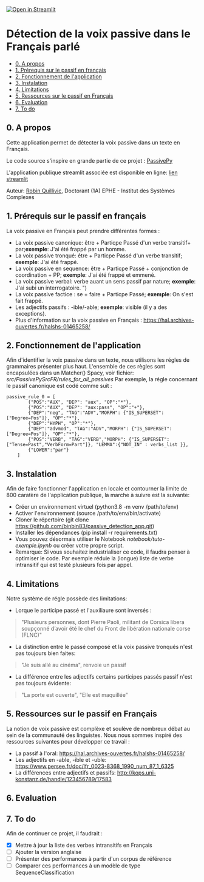 [![Open in Streamlit](https://static.streamlit.io/badges/streamlit_badge_black_white.svg)](https://passive-fr.streamlit.app/)

# Détection de la voix passive dans le Français parlé





- [0. A propos](#0-a-propos)
- [1. Prérequis sur le passif en français](#prérequis-sur-le-passif-en-français)
- [2. Fonctionnement de l'application](#2-fonctionnement-de-lapplication)
- [3. Instalation](#3-instalation)
- [4. Limitations](#4-limitations)
- [5. Ressources sur le passif en Français](#5-ressources-sur-le-passif-en-français)
- [6. Evaluation](#6-evaluation)
- [7. To do](#5-to-do)

## 0. A propos
Cette application permet de détecter la voix passive dans un texte en Français. 

Le code source s'inspire en grande partie de ce projet : <a href = "https://github.com/mitramir55/PassivePy"> PassivePy</a>

L'application publique streamlit associée est disponible en ligne:   <a href = "https://passive-fr.streamlit.app/"> lien streamlit</a> 


Auteur: <a href="https://www.linkedin.com/in/robin-quillivic/">Robin Quillivic</a>, Doctorant  (1A)  EPHE - Institut des Systèmes Complexes

## 1. Prérequis sur le passif en français
La voix passive en Français peut prendre différentes formes :
- La voix passive canonique: être + Particpe Passé d'un verbe transitif+ par;**exemple**: J'ai été frappé par un homme.
- La voix passive tronqué: être + Particpe Passé d'un verbe transitif; **exemple**: J'ai été frappé.
- La voix passive en sequence: être + Particpe Passé + conjonction de coordination + PP; **exemple**: J'ai été frappé et emmené.
- La voix passive verbal: verbe auant un sens passif par nature; **exemple**: J'ai subi un interrogatoire. ")
- La voix passive factice : se + faire + Particpe Passé; **exemple**: On s'est fait frappé. 
- Les adjectifs passifs : -ible/-able; **exemple**: visible (il y a des exceptions).
- Plus d'information sur la voix passive en Français : https://hal.archives-ouvertes.fr/halshs-01465258/ 

## 2. Fonctionnement de l'application

Afin d'identifier la voix passive dans un texte, nous utilisons les régles de grammaires présenter plus haut. L'ensemble de ces règles sont encapsulées dans un Matcher() Spacy, voir fichier: *src/PassivePySrcFR/rules_for_all_passives*
Par exemple, la régle concernant le passif canonique est codé comme suit :
```
passive_rule_0 = [
        {"POS":"AUX", "DEP": "aux", "OP":"*"},
        {"POS":"AUX", "DEP": "aux:pass", "OP":"+"},
        {"DEP":"neg", "TAG":"ADV","MORPH": {"IS_SUPERSET": ["Degree=Pos"]}, "OP":"*"},
        {"DEP":"HYPH", "OP":"*"},
        {"DEP":"advmod", "TAG":"ADV","MORPH": {"IS_SUPERSET": ["Degree=Pos"]}, "OP":"*"},
        {"POS":"VERB", "TAG":"VERB","MORPH": {"IS_SUPERSET": ["Tense=Past","VerbForm=Part"]}, "LEMMA":{"NOT_IN" : verbs_list }},
        {"LOWER":"par"}
    ]
```

## 3. Instalation

Afin de faire fonctionner l'application en locale et contourner la limite de 800 caratère de l'application publique, la marche à suivre est la suivante:
- Créer un environnement virtuel (python3.8 -m venv /path/to/env)
- Activer l'environnement (source /path/to/env/bin/activate)
- Cloner le répertoire (git clone https://github.com/binbin83/passive_detection_app.git)
- Installer les dépendances (pip install -r requirements.txt)
- Vous pouvez désormais utiliser le Notebook *notebook/tuto-exemple.ipynb* ou créer votre propre script.
- Remarque: Si vous souhaitez industrialiser ce code, il faudra penser à optimiser le code. Par exemple réduie la (longue) liste de verbe intransitif qui est testé plusieurs fois par appel.


## 4. Limitations
Notre système de régle possède des limitations: 
- Lorque le participe passé et l'auxiliaure sont inversés : 
> "Plusieurs personnes, dont Pierre Paoli, militant de Corsica libera soupçonné d’avoir été le chef du Front de libération nationale corse (FLNC)"
- La distinction entre le passé composé et la voix passive tronqués n'est pas toujours bien faites:
> "Je suis allé au cinéma", renvoie un passif
- La différence entre les adjectifs  certains participes passés passif n'est pas toujours évidente:
> "La porte est ouverte", "Elle est maquillée"

## 5. Ressources sur le passif en Français

La notion de voix passive est complèxe et soulève de nombreux débat au sein de la communauté des linguistes. Nous nous sommes inspiré des ressources suivantes pour développer ce travail :

- La passif à l'oral:  https://hal.archives-ouvertes.fr/halshs-01465258/ 
- Les adjectifs en -able, -ible et -uble: https://www.persee.fr/doc/lfr_0023-8368_1990_num_87_1_6325
- La différences entre adjectifs et passifs: http://kops.uni-konstanz.de/handle/123456789/17583


## 6. Evaluation


## 7. To do
Afin de continuer ce projet, il faudrait : 
- [x] Mettre à jour la liste des verbes intransitifs en Français
- [ ] Ajouter la version anglaise
- [ ] Présenter des performances à partir d'un corpus de référence
- [ ] Comparer ces performances à un modèle de type SequenceClassification
